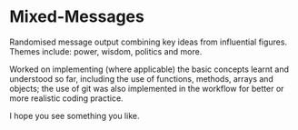 # Mixed-Messages

Randomised message output combining key ideas from influential figures. Themes include: power, wisdom, politics and more.

Worked on implementing (where applicable) the basic concepts learnt and understood so far, including the use of functions, methods, arrays and objects; the use of git was also implemented in the workflow for better or more realistic coding practice. 

I hope you see something you like. 
